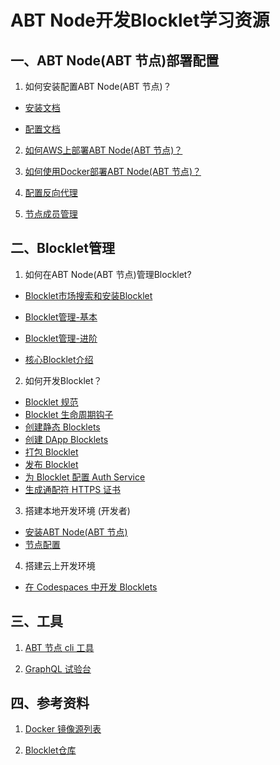 
# ABT Node开发Blocklet学习资源

## 一、ABT Node(ABT 节点)部署配置
1. 如何安装配置ABT Node(ABT 节点)？
* [安装文档](https://docs.arcblock.io/abtnode/zh/introduction/how-to-get-abtnode) 

* [配置文档](https://docs.arcblock.io/abtnode/zh/introduction/setup-your-abt-node) 

2. [如何AWS上部署ABT Node(ABT 节点)？](https://docs.arcblock.io/abtnode/zh/deployment/from-aws-ami)


3. [如何使用Docker部署ABT Node(ABT 节点)？](https://docs.arcblock.io/abtnode/zh/deployment/run-in-docker)


4. [配置反向代理](https://docs.arcblock.io/abtnode/zh/deployment/behind-reverse-proxy)


5. [节点成员管理](https://docs.arcblock.io/abtnode/zh/misc/member-management)


## 二、Blocklet管理
1. 如何在ABT Node(ABT 节点)管理Blocklet?
* [Blocklet市场搜索和安装Blocklet](https://docs.arcblock.io/abtnode/zh/marketplace/find-and-install)
  
* [Blocklet管理-基本](https://docs.arcblock.io/abtnode/zh/blocklet/basic-operations)
* [Blocklet管理-进阶](https://docs.arcblock.io/abtnode/zh/router/basic-usage) 
* [核心Blocklet介绍](https://docs.arcblock.io/abtnode/zh/blocklet/core-blocklets) 

2. 如何开发Blocklet？
   
* [Blocklet 规范](https://docs.arcblock.io/abtnode/zh/developer/blocklet-spec)
* [Blocklet 生命周期钩子](https://docs.arcblock.io/abtnode/zh/developer/blocklet-hooks)
* [创建静态 Blocklets](https://docs.arcblock.io/abtnode/zh/developer/static-blocklets)
* [创建 DApp Blocklets](https://docs.arcblock.io/abtnode/zh/developer/dapp-blocklets)
* [打包 Blocklet](https://docs.arcblock.io/abtnode/zh/developer/bundle-blocklets)
* [发布 Blocklet](https://docs.arcblock.io/abtnode/zh/developer/publish-blocklets)
* [为 Blocklet 配置 Auth Service](https://docs.arcblock.io/abtnode/zh/developer/auth-service)
* [生成通配符 HTTPS 证书](https://docs.arcblock.io/abtnode/zh/misc/generate-wildcard-https-certificate)

3. 搭建本地开发环境 (开发者)
* [安装ABT Node(ABT 节点)](https://docs.arcblock.io/abtnode/zh/developer/config-dev-env)
* [节点配置]( https://docs.arcblock.io/abtnode/zh/developer/configuration)

4. 搭建云上开发环境
* [在 Codespaces 中开发 Blocklets](https://docs.arcblock.io/abtnode/zh/developer/blocklet-codespaces)

## 三、工具
1. [ABT 节点 cli 工具](https://docs.arcblock.io/abtnode/zh/developer/abtnode-cli)

2. [GraphQL 试验台](https://docs.arcblock.io/abtnode/zh/misc/graphql-console)

## 四、参考资料
1. [Docker 镜像源列表](https://docs.arcblock.io/abtnode/zh/developer/docker-registry)

2. [Blocklet仓库](https://docs.arcblock.io/abtnode/zh/developer/blocklet-registry)
